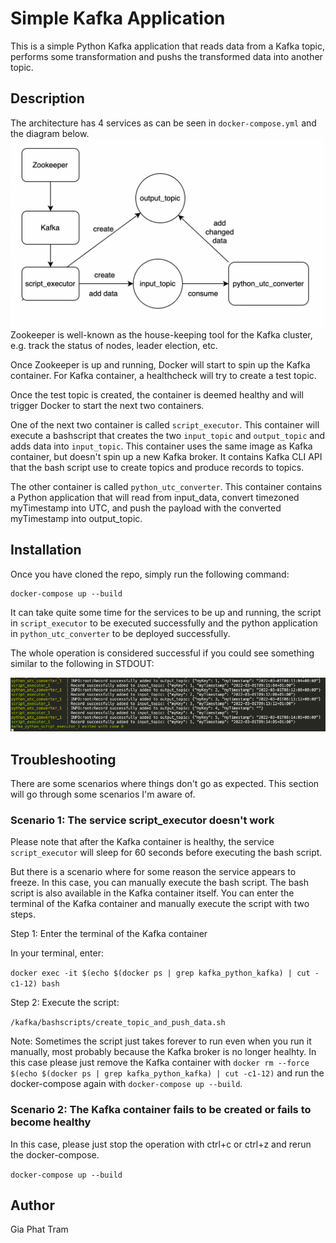 # Simple Kafka Application

This is a simple Python Kafka application that reads data from a Kafka topic, performs some transformation and pushs the transformed data into another topic.

## Description
The architecture has 4 services as can be seen in `docker-compose.yml` and the diagram below.
![Architecture](img/diagram.png)
Zookeeper is well-known as the house-keeping tool for the Kafka cluster, e.g. track the status of nodes, leader election, etc. 

Once Zookeeper is up and running, Docker will start to spin up the Kafka container. For Kafka container, a healthcheck will try to create a test topic.

Once the test topic is created, the container is deemed healthy and will trigger Docker to start the next two containers.

One of the next two container is called `script_executor`. This container will execute a bashscript that creates the two `input_topic` and `output_topic` and adds data into `input_topic`. This container uses the same image as Kafka container, but doesn't spin up a new Kafka broker. It contains Kafka CLI API that the bash script use to create topics and produce records to topics.

The other container is called `python_utc_converter`. This container contains a Python application that will read from input_data, convert timezoned myTimestamp into UTC, and push the payload with the converted myTimestamp into output_topic.

## Installation
Once you have cloned the repo, simply run the following command:

```
docker-compose up --build
```

It can take quite some time for the services to be up and running, the script in `script_executor` to be executed successfully and the python application in `python_utc_converter` to be deployed successfully.

The whole operation is considered successful if you could see something similar to the following in STDOUT:

![How success looks like](img/success.png)

## Troubleshooting

There are some scenarios where things don't go as expected. This section will go through some scenarios I'm aware of.

### Scenario 1: The service script_executor doesn't work

Please note that after the Kafka container is healthy, the service `script_executor` will sleep for 60 seconds before executing the bash script.

But there is a scenario where for some reason the service appears to freeze. In this case, you can manually execute the bash script. The bash script is also available in the Kafka container itself. You can enter the terminal of the Kafka container and manually execute the script with two steps.

Step 1: Enter the terminal of the Kafka container

In your terminal, enter:

`docker exec -it $(echo $(docker ps | grep kafka_python_kafka) | cut -c1-12) bash`

Step 2: Execute the script:

`/kafka/bashscripts/create_topic_and_push_data.sh`

Note: Sometimes the script just takes forever to run even when you run it manually, most probably because the Kafka broker is no longer healhty. In this case please just remove the Kafka container with `docker rm --force $(echo $(docker ps | grep kafka_python_kafka) | cut -c1-12)` and run the docker-compose again with `docker-compose up --build`.

### Scenario 2: The Kafka container fails to be created or fails to become healthy

In this case, please just stop the operation with ctrl+c or ctrl+z and rerun the docker-compose.

`docker-compose up --build`

## Author
Gia Phat Tram
